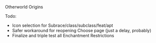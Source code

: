 
Otherworld Origins

Todo:

- Icon selection for Subrace/class/subclass/feat/apt
- Safer workaround for reopening Choose page (just a delay, probably)
- Finalize and triple test all Enchantment Restrictions